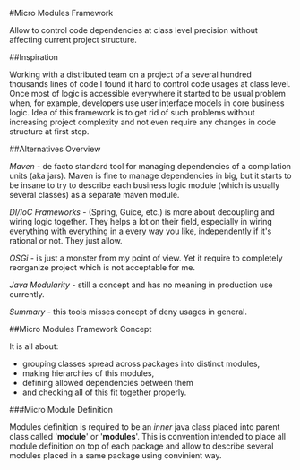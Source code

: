 #Micro Modules Framework

Allow to control code dependencies at class level precision without affecting current project structure.

##Inspiration

Working with a distributed team on a project of a several hundred thousands lines of code
I found it hard to control code usages at class level. Once most of logic is accessible
everywhere it started to be usual problem when, for example, developers use user interface models
in core business logic. Idea of this framework is to get rid of such problems without increasing
project complexity and not even require any changes in code structure at first step.

##Alternatives Overview

*Maven* - de facto standard tool for managing dependencies of a compilation units (aka jars).
Maven is fine to manage dependencies in big, but it starts to be insane to try to describe
each business logic module (which is usually several classes) as a separate maven module.

*DI/IoC Frameworks* - (Spring, Guice, etc.) is more about decoupling and wiring logic together.
They helps a lot on their field, especially in wiring everything with everything in a every way you like,
independently if it's rational or not. They just allow.

*OSGi* - is just a monster from my point of view. Yet it require to completely reorganize project which
is not acceptable for me.

*Java Modularity* - still a concept and has no meaning in production use currently.

*Summary* - this tools misses concept of deny usages in general.

 ##Micro Modules Framework Concept

 It is all about:
  - grouping classes spread across packages into distinct modules,
  - making hierarchies of this modules,
  - defining allowed dependencies between them
  - and checking all of this fit together properly.

 ###Micro Module Definition

Modules definition is required to be an *inner* java class placed into parent class called '__module__' or '__modules__'.
This is convention intended to place all module definition on top of each package and allow to describe several
modules placed in a same package using convinient way.

